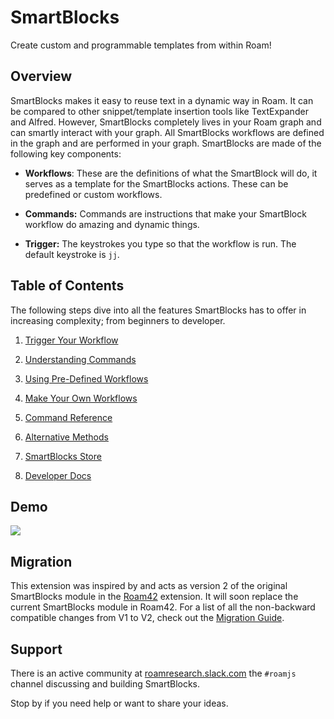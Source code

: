 # SmartBlocks

Create custom and programmable templates from within Roam!

## Overview

SmartBlocks makes it easy to reuse text in a dynamic way in Roam. It can be compared to other snippet/template insertion tools like TextExpander and Alfred. However, SmartBlocks completely lives in your Roam graph and can smartly interact with your graph. All SmartBlocks workflows are defined in the graph and are performed in your graph. SmartBlocks are made of the following key components:

- **Workflows**: These are the definitions of what the SmartBlock will do, it serves as a template for the SmartBlocks actions. These can be predefined or custom workflows.

- **Commands:** Commands are instructions that make your SmartBlock workflow do amazing and dynamic things.

- **Trigger:** The keystrokes you type so that the workflow is run. The default keystroke is `jj`.

## Table of Contents

The following steps dive into all the features SmartBlocks has to offer in increasing complexity; from beginners to developer.

1. [Trigger Your Workflow](https://github.com/dvargas92495/roamjs-smartblocks/blob/main/docs/010-trigger-your-workflow)

2. [Understanding Commands](https://github.com/dvargas92495/roamjs-smartblocks/blob/main/docs/020-understanding-commands)

3. [Using Pre-Defined Workflows](https://github.com/dvargas92495/roamjs-smartblocks/blob/main/docs/030-using-pre-defined-workflows)

4. [Make Your Own Workflows](https://github.com/dvargas92495/roamjs-smartblocks/blob/main/docs/040-make-your-own-workflows)

5. [Command Reference](https://github.com/dvargas92495/roamjs-smartblocks/blob/main/docs/050-command-reference)

6. [Alternative Methods](https://github.com/dvargas92495/roamjs-smartblocks/blob/main/docs/060-alternative-methods)

7. [SmartBlocks Store](https://github.com/dvargas92495/roamjs-smartblocks/blob/main/docs/070-smartblocks-store)

8. [Developer Docs](https://github.com/dvargas92495/roamjs-smartblocks/blob/main/docs/080-developer-docs)

## Demo

[![](https://cdn.loom.com/sessions/thumbnails/954d916643754027a3889fd5bf7f24dd-with-play.gif)](https://www.loom.com/share/954d916643754027a3889fd5bf7f24dd)

<!-- <div style="position: relative; padding-bottom: 66.66666666666666%; height: 0;"><iframe src="https://www.loom.com/embed/954d916643754027a3889fd5bf7f24dd" frameborder="0" webkitallowfullscreen mozallowfullscreen allowfullscreen style="position: absolute; top: 0; left: 0; width: 100%; height: 100%;"></iframe></div> -->
<!-- <video src="https://www.loom.com/share/954d916643754027a3889fd5bf7f24dd" controls></video> -->

## Migration

This extension was inspired by and acts as version 2 of the original SmartBlocks module in the [Roam42](https://roamjs.com/extensions/roam42) extension. It will soon replace the current SmartBlocks module in Roam42. For a list of all the non-backward compatible changes from V1 to V2, check out the [Migration Guide](https://roamjs.com/extensions/smartblocks/migration_guide).

## Support

There is an active community at [roamresearch.slack.com](https://join.slack.com/t/roamresearch/shared_invite/zt-ni1vw9yf-HzeWr05ZJBt55j_zfddPsw) the `#roamjs` channel discussing and building SmartBlocks.

Stop by if you need help or want to share your ideas.
